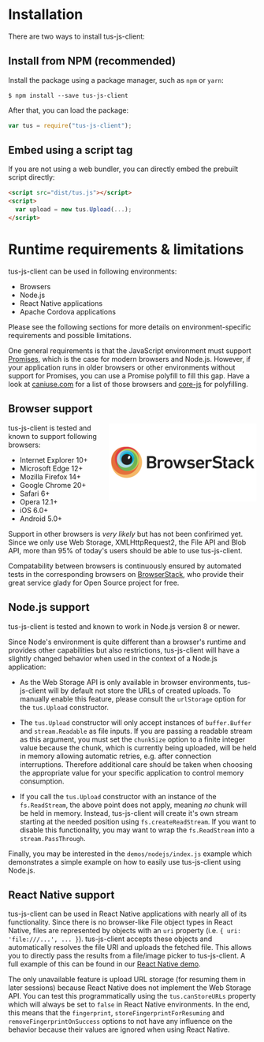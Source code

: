 # Installation

There are two ways to install tus-js-client:

## Install from NPM (recommended)

Install the package using a package manager, such as `npm` or `yarn`:

```
$ npm install --save tus-js-client
```

After that, you can load the package:

```js
var tus = require("tus-js-client");
```

## Embed using a script tag

If you are not using a web bundler, you can directly embed the prebuilt script directly:

```html
<script src="dist/tus.js"></script>
<script>
  var upload = new tus.Upload(...);
</script>
```

# Runtime requirements & limitations

tus-js-client can be used in following environments:
* Browsers
* Node.js
* React Native applications
* Apache Cordova applications

Please see the following sections for more details on environment-specific requirements and possible limitations.

One general requirements is that the JavaScript environment must support [Promises](https://developer.mozilla.org/en-US/docs/Web/JavaScript/Guide/Using_promises), which is the case for modern browsers and Node.js. However, if your application runs in older browsers or other environments without support for Promises, you can use a Promise polyfill to fill this gap. Have a look at [caniuse.com](https://caniuse.com/#feat=promises) for a list of those browsers and [core-js](https://github.com/zloirock/core-js#ecmascript-promise) for polyfilling.

## Browser support

<a href="https://browserstack.com">
  <img alt="BrowserStack logo" src="/docs/browserstack.png" align="right" />
</a>

tus-js-client is tested and known to support following browsers:

* Internet Explorer 10+
* Microsoft Edge 12+
* Mozilla Firefox 14+
* Google Chrome 20+
* Safari 6+
* Opera 12.1+
* iOS 6.0+
* Android 5.0+

Support in other browsers is *very likely* but has not been confirimed yet.
Since we only use Web Storage, XMLHttpRequest2, the File API and Blob API,
more than 95% of today's users should be able to use tus-js-client.

Compatability between browsers is continuously ensured by automated tests
in the corresponding browsers on [BrowserStack](https://browserstack.com),
who provide their great service glady for Open Source project for free.

## Node.js support

tus-js-client is tested and known to work in Node.js version 8 or newer.

Since Node's environment is quite different than a browser's runtime and
provides other capabilities but also restrictions, tus-js-client will have a
slightly changed behavior when used in the context of a Node.js application:

* As the Web Storage API is only available in browser environments,
tus-js-client will by default not store the URLs of created uploads. To manually
enable this feature, please consult the `urlStorage` option for the `tus.Upload`
constructor.

* The `tus.Upload` constructor will only accept instances of `buffer.Buffer`
and `stream.Readable` as file inputs. If you are passing a readable stream as
this argument, you must set the `chunkSize` option to a finite integer value
because the chunk, which is currently being uploaded, will be held in memory
allowing automatic retries, e.g. after connection interruptions. Therefore
additional care should be taken when choosing the appropriate value for your
specific application to control memory consumption.

* If you call the `tus.Upload` constructor with an instance of the
`fs.ReadStream`, the above point does not apply, meaning *no* chunk will be held
in memory. Instead, tus-js-client will create it's own stream starting at the
needed position using `fs.createReadStream`. If you want to disable this
functionality, you may want to wrap the `fs.ReadStream` into a
`stream.PassThrough`.

Finally, you may be interested in the `demos/nodejs/index.js` example which demonstrates
a simple example on how to easily use tus-js-client using Node.js.

## React Native support

tus-js-client can be used in React Native applications with nearly all of its functionality.
Since there is no browser-like File object types in React Native, files are represented
by objects with an `uri` property (i.e. `{ uri: 'file:///...', ... }`).
tus-js-client accepts these objects and automatically resolves the file URI and
uploads the fetched file.
This allows you to directly pass the results from a file/image picker to
tus-js-client. A full example of this can be found in our
[React Native demo](/demos/reactnative/App.js).

The only unavailable feature is upload URL storage (for resuming them in later
sessions) because React Native does not implement the Web Storage API. You can
test this programmatically using the `tus.canStoreURLs` property which will
always be set to `false` in React Native environments. In the end, this means
that the `fingerprint`, `storeFingerprintForResuming` and `removeFingerprintOnSuccess` options
to not have any influence on the behavior because their values are ignored
when using React Native.
